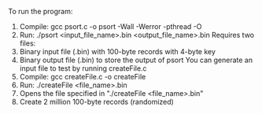 To run the program:
1. Compile: gcc psort.c -o psort -Wall -Werror -pthread -O
2. Run: ./psort <input_file_name>.bin <output_file_name>.bin
Requires two files:
1. Binary input file (.bin) with 100-byte records with 4-byte key
2. Binary output file (.bin) to store the output of psort
You can generate an input file to test by running createFile.c
1. Compile: gcc createFile.c -o createFile
2. Run: ./createFile <file_name>.bin
3. Opens the file specified in "./createFile <file_name>.bin"
4. Create 2 million 100-byte records (randomized)
